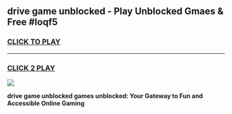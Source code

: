 
## drive game unblocked - Play Unblocked Gmaes & Free #loqf5
<h3>
<a href="https://news.freeplayer.one?title=drive_game_unblocked&ref=26F">CLICK TO PLAY</a></h3>
<hr>

<h3>
<a href="https://news.freeplayer.one?title=drive_game_unblocked&ref=26F">CLICK 2 PLAY</a>
  
</h3>

<a href="https://news.freeplayer.one?title=drive_game_unblocked&ref=26F/"><img src="https://clearcache.store/games.png"></a>


**drive game unblocked games unblocked: Your Gateway to Fun and Accessible Online Gaming**
